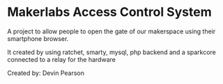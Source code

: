 # Makerlabs Access Control System

A project to allow people to open the gate of our makerspace using their smartphone browser.

It created by using ratchet, smarty, mysql, php backend and a sparkcore connected to a relay for the hardware

Created by: Devin Pearson